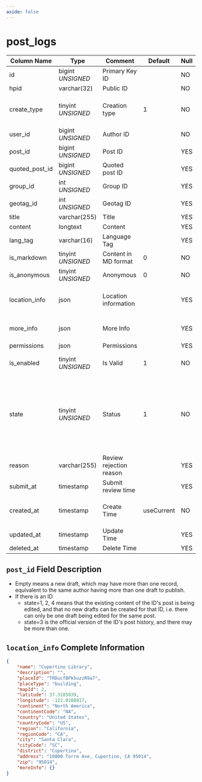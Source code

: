 ```yaml
---
aside: false
---
```


# post_logs

| Column Name | Type | Comment | Default | Null | Remark |
| --- | --- | --- | --- | --- | --- |
| id | bigint *UNSIGNED* | Primary Key ID |  | NO | Auto Increment |
| hpid | varchar(32) | Public ID |  | NO | **Unique** |
| create_type | tinyint *UNSIGNED* | Creation type | 1 | NO | 1.Quick create / 2.Editor create / 3.Restore from post |
| user_id | bigint *UNSIGNED* | Author ID |  | NO | Related field [users->id](../users/users.md) |
| post_id | bigint *UNSIGNED* | Post ID |  | YES | Related field [posts->id](posts.md) |
| quoted_post_id | bigint *UNSIGNED* | Quoted post ID |  | YES | Related field [posts->id](posts.md) |
| group_id | int *UNSIGNED* | Group ID |  | YES | Related field [groups->id](groups.md) |
| geotag_id | int *UNSIGNED* | Geotag ID |  | YES | Related field [geotags->id](geotags.md) |
| title | varchar(255) | Title |  | YES |  |
| content | longtext | Content |  | YES | Full content |
| lang_tag | varchar(16) | Language Tag |  | YES |  |
| is_markdown | tinyint *UNSIGNED* | Content in MD format | 0 | NO | 0.No / 1.Yes |
| is_anonymous | tinyint *UNSIGNED* | Anonymous | 0 | NO | 0.No / 1.Yes |
| location_info | json | Location information |  | YES | Empty means not creating or clearing when modifying |
| more_info | json | More Info |  | YES | E.g. publisher IP location name, device name, etc. |
| permissions | json | Permissions |  | YES |  |
| is_enabled | tinyint *UNSIGNED* | Is Valid | 1 | NO | 0.Invalid (visible only to yourself) / 1.Valid |
| state | tinyint *UNSIGNED* | Status | 1 | NO | 1.Unpublished (draft)<br>2.Published (under review)<br>3.Published (approved and archived)<br>4.Published (not approved, draft status again) |
| reason | varchar(255) | Review rejection reason |  | YES | Used when review is rejected |
| submit_at | timestamp | Submit review time |  | YES |  |
| created_at | timestamp | Create Time | useCurrent | NO | For example, MySQL defaults to `CURRENT_TIMESTAMP` |
| updated_at | timestamp | Update Time |  | YES |  |
| deleted_at | timestamp | Delete Time |  | YES |  |

## `post_id` Field Description

- Empty means a new draft, which may have more than one record, equivalent to the same author having more than one draft to publish.
- If there is an ID
    - state=1, 2, 4 means that the existing content of the ID's post is being edited, and that no new drafts can be created for that ID, i.e. there can only be one draft being edited for the same post.
    - state=3 is the official version of the ID's post history, and there may be more than one.

## `location_info` Complete Information

```json
{
    "name": "Cupertino Library",
    "description": "",
    "placeId": "TRDucfBPkhuzzR9a7",
    "placeType": "building",
    "mapId": 2,
    "latitude": 37.3185039,
    "longitude": -122.0288017,
    "continent": "North America",
    "continentCode": "NA",
    "country": "United States",
    "countryCode": "US",
    "region": "California",
    "regionCode": "CA",
    "city": "Santa Clara",
    "cityCode": "SC",
    "district": "Cupertino",
    "address": "10800 Torre Ave, Cupertino, CA 95014",
    "zip": "95014",
    "moreInfo": {}
}
```
